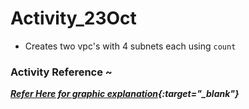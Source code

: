 # Activity_23Oct
* Creates two vpc's with 4 subnets each using `count`


### Activity Reference ~

_**[Refer Here for graphic explanation](https://directdevops.blog/2022/10/23/devops-classroomnotes-23-oct-2022/){:target="_blank"}**_